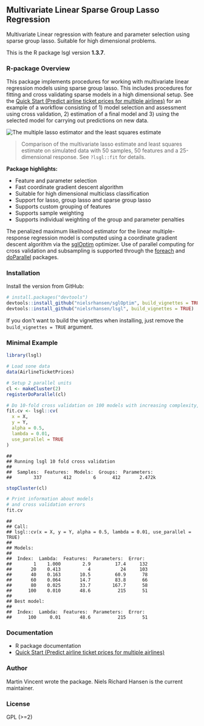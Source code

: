 Multivariate Linear Sparse Group Lasso Regression
-------------------------------------------------

Multivariate Linear regression with feature and parameter selection using sparse group lasso. Suitable for high dimensional problems.

This is the R package lsgl version **1.3.7**.

### R-package Overview

This package implements procedures for working with multivariate linear regression models using sparse group lasso. This includes procedures for fitting and cross validating sparse models in a high dimensional setup. See the [Quick Start (Predict airline ticket prices for multiple airlines)](quick-start.md) for an example of a workflow consisting of 1) model selection and assessment using cross validation, 2) estimation of a final model and 3) using the selected model for carrying out predictions on new data.

![The multiple lasso estimator and the least squares estimate](https://raw.github.com/nielsrhansen/lsgl/master/fig1.png)

> Comparison of the multivariate lasso estimate and least squares estimate on simulated data with 50 samples, 50 features and a 25-dimensional response. See `?lsgl::fit` for details.

**Package highlights:**

-   Feature and parameter selection
-   Fast coordinate gradient descent algorithm
-   Suitable for high dimensional multiclass classification
-   Support for lasso, group lasso and sparse group lasso
-   Supports custom grouping of features
-   Supports sample weighting
-   Supports individual weighting of the group and parameter penalties

The penalized maximum likelihood estimator for the linear multiple-response regression model is computed using a coordinate gradient descent algorithm via the [sglOptim](https://github.com/nielsrhansen/sglOptim) optimizer. Use of parallel computing for cross validation and subsampling is supported through the [foreach](https://cran.r-project.org/package=foreach) and [doParallel](https://cran.r-project.org/package=doParallel) packages.

### Installation

Install the version from GitHub:

``` r
# install.packages("devtools")
devtools::install_github("nielsrhansen/sglOptim", build_vignettes = TRUE)
devtools::install_github("nielsrhansen/lsgl", build_vignettes = TRUE)
```

If you don't want to build the vignettes when installing, just remove the `build_vignettes = TRUE` argument.

### Minimal Example

``` r
library(lsgl)

# Load sone data
data(AirlineTicketPrices)

# Setup 2 parallel units
cl <- makeCluster(2)
registerDoParallel(cl)

# Do 10-fold cross validation on 100 models with increasing complexity, using the 2 parallel units
fit.cv <- lsgl::cv(
  x = X,
  y = Y,
  alpha = 0.5,
  lambda = 0.01,
  use_parallel = TRUE
)
```

    ## 
    ## Running lsgl 10 fold cross validation 
    ## 
    ##  Samples:  Features:  Models:  Groups:  Parameters: 
    ##        337        412        6      412       2.472k

``` r
stopCluster(cl)

# Print information about models
# and cross validation errors
fit.cv
```

    ## 
    ## Call:
    ## lsgl::cv(x = X, y = Y, alpha = 0.5, lambda = 0.01, use_parallel = TRUE)
    ## 
    ## Models:
    ## 
    ##  Index:  Lambda:  Features:  Parameters:  Error: 
    ##        1    1.000        2.9         17.4     132
    ##       20    0.413          4           24     103
    ##       40    0.163       10.5         60.9      78
    ##       60    0.064       14.7         83.8      66
    ##       80    0.025       33.7        167.7      58
    ##      100    0.010       48.6          215      51
    ## 
    ## Best model:
    ## 
    ##  Index:  Lambda:  Features:  Parameters:  Error: 
    ##      100     0.01       48.6          215      51

### Documentation

-   R package documentation
-   [Quick Start (Predict airline ticket prices for multiple airlines)](quick-start.md)

### Author

Martin Vincent wrote the package. Niels Richard Hansen is the current maintainer.

### License

GPL (&gt;=2)
